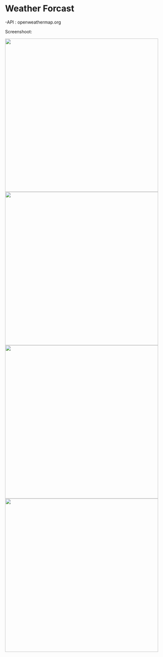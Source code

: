 # Weather Forcast

-API : openweathermap.org

Screenshoot:

<img src="https://user-images.githubusercontent.com/49775650/153648501-11e352f6-610e-431b-999a-02d98001762f.jpg" width= "500"/> <img src="https://user-images.githubusercontent.com/49775650/153648508-b0b5b485-e308-4653-9588-02cbf3796e04.jpg" width= "500"/>
<img src="https://user-images.githubusercontent.com/49775650/153648513-6d3d6c16-d094-4aa0-99f0-d626a0859359.jpg" width= "500"/> <img src="https://user-images.githubusercontent.com/49775650/153648513-6d3d6c16-d094-4aa0-99f0-d626a0859359.jpg" width= "500"/>
